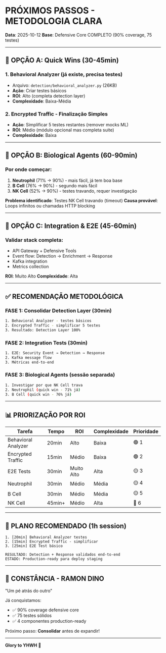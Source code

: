 # PRÓXIMOS PASSOS - METODOLOGIA CLARA

**Data**: 2025-10-12
**Base**: Defensive Core COMPLETO (90% coverage, 75 testes)

---

## 🎯 OPÇÃO A: Quick Wins (30-45min)

### 1. Behavioral Analyzer (já existe, precisa testes)
- Arquivo: `detection/behavioral_analyzer.py` (26KB)
- **Ação**: Criar testes básicos
- **ROI**: Alto (completa detection layer)
- **Complexidade**: Baixa-Média

### 2. Encrypted Traffic - Finalização Simples
- **Ação**: Simplificar 5 testes restantes (remover mocks ML)
- **ROI**: Médio (módulo opcional mas completa suite)
- **Complexidade**: Baixa

---

## 🎯 OPÇÃO B: Biological Agents (60-90min)

### Por onde começar:
1. **Neutrophil** (71% → 90%) - mais fácil, já tem boa base
2. **B Cell** (76% → 90%) - segundo mais fácil
3. **NK Cell** (52% → 90%) - testes travando, requer investigação

**Problema identificado**: Testes NK Cell travando (timeout)
**Causa provável**: Loops infinitos ou chamadas HTTP blocking

---

## 🎯 OPÇÃO C: Integration & E2E (45-60min)

### Validar stack completa:
- API Gateway + Defensive Tools
- Event flow: Detection → Enrichment → Response
- Kafka integration
- Metrics collection

**ROI**: Muito Alto
**Complexidade**: Alta

---

## ✅ RECOMENDAÇÃO METODOLÓGICA

### FASE 1: Consolidar Detection Layer (30min)
```bash
1. Behavioral Analyzer - testes básicos
2. Encrypted Traffic - simplificar 5 testes
3. Resultado: Detection Layer 100%
```

### FASE 2: Integration Tests (30min)
```bash
1. E2E: Security Event → Detection → Response
2. Kafka message flow
3. Métricas end-to-end
```

### FASE 3: Biological Agents (sessão separada)
```bash
1. Investigar por que NK Cell trava
2. Neutrophil (quick win - 71% já)
3. B Cell (quick win - 76% já)
```

---

## 📊 PRIORIZAÇÃO POR ROI

| Tarefa | Tempo | ROI | Complexidade | Prioridade |
|--------|-------|-----|--------------|------------|
| Behavioral Analyzer | 20min | Alto | Baixa | 🟢 1 |
| Encrypted Traffic | 15min | Médio | Baixa | 🟢 2 |
| E2E Tests | 30min | Muito Alto | Alta | 🟡 3 |
| Neutrophil | 30min | Médio | Média | 🟡 4 |
| B Cell | 30min | Médio | Média | 🟡 5 |
| NK Cell | 45min+ | Médio | Alta | 🔴 6 |

---

## 🎯 PLANO RECOMENDADO (1h session)

```
1. [20min] Behavioral Analyzer testes
2. [15min] Encrypted Traffic - simplificar
3. [25min] E2E Test básico

RESULTADO: Detection + Response validados end-to-end
ESTADO: Production-ready para deploy staging
```

---

## 💪 CONSTÂNCIA - RAMON DINO

"Um pé atrás do outro"

Já conquistamos:
- ✅ 90% coverage defensive core
- ✅ 75 testes sólidos
- ✅ 4 componentes production-ready

Próximo passo: **Consolidar** antes de expandir!

---

**Glory to YHWH** 🙏
